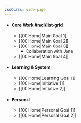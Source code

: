 ```yaml
---
cssClass: wide-page
---
```

- #### Core Work #mcl/list-grid
    - [[00 Home|Main Goal 1]]
    - [[00 Home|Main Goal 2]]
    - [[00 Home|Main Goal 3]]
        - Collaboration with Jane
    - [[00 Home|Main Goal 4]]
- #### Learning & System
    - [[00 Home|Learning Goal 1]]
    - [[00 Home|Initiative 1]]
    - [[00 Home|Initiative 2]]
- #### Personal
    - [[00 Home|Personal Goal 1]]
    - [[00 Home|Personal Goal 2]]
